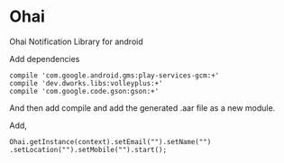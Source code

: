 # Ohai
Ohai Notification Library for android


Add dependencies

    compile 'com.google.android.gms:play-services-gcm:+'
    compile 'dev.dworks.libs:volleyplus:+'
    compile 'com.google.code.gson:gson:+'
    
And then add compile and add the generated .aar file as a new module.

Add,
    
    Ohai.getInstance(context).setEmail("").setName("")
    .setLocation("").setMobile("").start();

